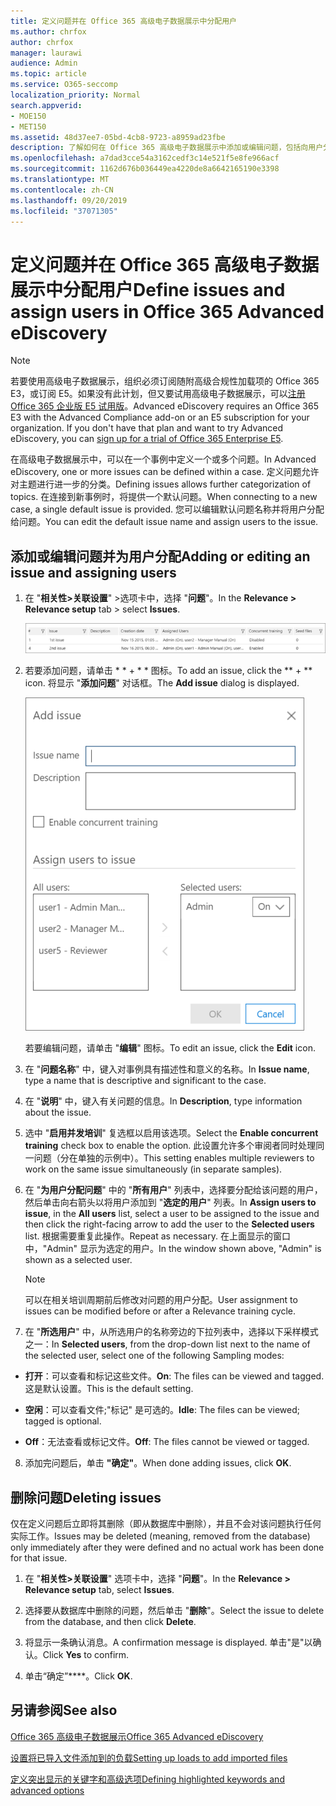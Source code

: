 ```yaml
---
title: 定义问题并在 Office 365 高级电子数据展示中分配用户
ms.author: chrfox
author: chrfox
manager: laurawi
audience: Admin
ms.topic: article
ms.service: O365-seccomp
localization_priority: Normal
search.appverid:
- MOE150
- MET150
ms.assetid: 48d37ee7-05bd-4cb8-9723-a8959ad23fbe
description: 了解如何在 Office 365 高级电子数据展示中添加或编辑问题，包括向用户分配用户或删除电子数据展示事例的问题。
ms.openlocfilehash: a7dad3cce54a3162cedf3c14e521f5e8fe966acf
ms.sourcegitcommit: 1162d676b036449ea4220de8a6642165190e3398
ms.translationtype: MT
ms.contentlocale: zh-CN
ms.lasthandoff: 09/20/2019
ms.locfileid: "37071305"
---
```

# <a name="define-issues-and-assign-users-in-office-365-advanced-ediscovery"></a><span data-ttu-id="b88de-103">定义问题并在 Office 365 高级电子数据展示中分配用户</span><span class="sxs-lookup"><span data-stu-id="b88de-103">Define issues and assign users in Office 365 Advanced eDiscovery</span></span>

> [!NOTE]
> <span data-ttu-id="b88de-p101">若要使用高级电子数据展示，组织必须订阅随附高级合规性加载项的 Office 365 E3，或订阅 E5。如果没有此计划，但又要试用高级电子数据展示，可以[注册 Office 365 企业版 E5 试用版](https://go.microsoft.com/fwlink/p/?LinkID=698279)。</span><span class="sxs-lookup"><span data-stu-id="b88de-p101">Advanced eDiscovery requires an Office 365 E3 with the Advanced Compliance add-on or an E5 subscription for your organization. If you don't have that plan and want to try Advanced eDiscovery, you can [sign up for a trial of Office 365 Enterprise E5](https://go.microsoft.com/fwlink/p/?LinkID=698279).</span></span> 
  
<span data-ttu-id="b88de-106">在高级电子数据展示中，可以在一个事例中定义一个或多个问题。</span><span class="sxs-lookup"><span data-stu-id="b88de-106">In Advanced eDiscovery, one or more issues can be defined within a case.</span></span> <span data-ttu-id="b88de-107">定义问题允许对主题进行进一步的分类。</span><span class="sxs-lookup"><span data-stu-id="b88de-107">Defining issues allows further categorization of topics.</span></span> <span data-ttu-id="b88de-108">在连接到新事例时，将提供一个默认问题。</span><span class="sxs-lookup"><span data-stu-id="b88de-108">When connecting to a new case, a single default issue is provided.</span></span> <span data-ttu-id="b88de-109">您可以编辑默认问题名称并将用户分配给问题。</span><span class="sxs-lookup"><span data-stu-id="b88de-109">You can edit the default issue name and assign users to the issue.</span></span> 
  
## <a name="adding-or-editing-an-issue-and-assigning-users"></a><span data-ttu-id="b88de-110">添加或编辑问题并为用户分配</span><span class="sxs-lookup"><span data-stu-id="b88de-110">Adding or editing an issue and assigning users</span></span>

1. <span data-ttu-id="b88de-111">在 "**相关性\>关联设置**" \>选项卡中，选择 "**问题**"。</span><span class="sxs-lookup"><span data-stu-id="b88de-111">In the **Relevance \> Relevance setup** tab \> select **Issues**.</span></span>
    
    ![相关性设置问题](media/dfd8f9ef-b167-4ed9-980e-00ae98a97169.png)
  
2. <span data-ttu-id="b88de-113">若要添加问题，请单击 \* \* + \* \* 图标。</span><span class="sxs-lookup"><span data-stu-id="b88de-113">To add an issue, click the \*\* + \*\* icon.</span></span> <span data-ttu-id="b88de-114">将显示 "**添加问题**" 对话框。</span><span class="sxs-lookup"><span data-stu-id="b88de-114">The **Add issue** dialog is displayed.</span></span> 
    
    ![相关性设置添加问题](media/c8e94982-139a-472a-b85d-282f2d742046.png)
  
    <span data-ttu-id="b88de-116">若要编辑问题，请单击 "**编辑**" 图标。</span><span class="sxs-lookup"><span data-stu-id="b88de-116">To edit an issue, click the **Edit** icon.</span></span> 
    
3. <span data-ttu-id="b88de-117">在 "**问题名称**" 中，键入对事例具有描述性和意义的名称。</span><span class="sxs-lookup"><span data-stu-id="b88de-117">In **Issue name**, type a name that is descriptive and significant to the case.</span></span> 
    
4. <span data-ttu-id="b88de-118">在 "**说明**" 中，键入有关问题的信息。</span><span class="sxs-lookup"><span data-stu-id="b88de-118">In **Description**, type information about the issue.</span></span>
    
5. <span data-ttu-id="b88de-119">选中 "**启用并发培训**" 复选框以启用该选项。</span><span class="sxs-lookup"><span data-stu-id="b88de-119">Select the **Enable concurrent training** check box to enable the option.</span></span> <span data-ttu-id="b88de-120">此设置允许多个审阅者同时处理同一问题（分在单独的示例中）。</span><span class="sxs-lookup"><span data-stu-id="b88de-120">This setting enables multiple reviewers to work on the same issue simultaneously (in separate samples).</span></span> 
    
6. <span data-ttu-id="b88de-121">在 "**为用户分配问题**" 中的 "**所有用户**" 列表中，选择要分配给该问题的用户，然后单击向右箭头以将用户添加到 "**选定的用户**" 列表。</span><span class="sxs-lookup"><span data-stu-id="b88de-121">In **Assign users to issue**, in the **All users** list, select a user to be assigned to the issue and then click the right-facing arrow to add the user to the **Selected users** list.</span></span> <span data-ttu-id="b88de-122">根据需要重复此操作。</span><span class="sxs-lookup"><span data-stu-id="b88de-122">Repeat as necessary.</span></span> <span data-ttu-id="b88de-123">在上面显示的窗口中，"Admin" 显示为选定的用户。</span><span class="sxs-lookup"><span data-stu-id="b88de-123">In the window shown above, "Admin" is shown as a selected user.</span></span> 
    
    > [!NOTE]
    > <span data-ttu-id="b88de-124">可以在相关培训周期前后修改对问题的用户分配。</span><span class="sxs-lookup"><span data-stu-id="b88de-124">User assignment to issues can be modified before or after a Relevance training cycle.</span></span> 
  
7. <span data-ttu-id="b88de-125">在 "**所选用户**" 中，从所选用户的名称旁边的下拉列表中，选择以下采样模式之一：</span><span class="sxs-lookup"><span data-stu-id="b88de-125">In **Selected users**, from the drop-down list next to the name of the selected user, select one of the following Sampling modes:</span></span> 
    
  - <span data-ttu-id="b88de-126">**打开**：可以查看和标记这些文件。</span><span class="sxs-lookup"><span data-stu-id="b88de-126">**On**: The files can be viewed and tagged.</span></span> <span data-ttu-id="b88de-127">这是默认设置。</span><span class="sxs-lookup"><span data-stu-id="b88de-127">This is the default setting.</span></span>
    
  - <span data-ttu-id="b88de-128">**空闲**：可以查看文件;"标记" 是可选的。</span><span class="sxs-lookup"><span data-stu-id="b88de-128">**Idle**: The files can be viewed; tagged is optional.</span></span>
    
  - <span data-ttu-id="b88de-129">**Off**：无法查看或标记文件。</span><span class="sxs-lookup"><span data-stu-id="b88de-129">**Off**: The files cannot be viewed or tagged.</span></span>
    
8. <span data-ttu-id="b88de-130">添加完问题后，单击 **"确定"**。</span><span class="sxs-lookup"><span data-stu-id="b88de-130">When done adding issues, click **OK**.</span></span>
    
## <a name="deleting-issues"></a><span data-ttu-id="b88de-131">删除问题</span><span class="sxs-lookup"><span data-stu-id="b88de-131">Deleting issues</span></span>

<span data-ttu-id="b88de-132">仅在定义问题后立即将其删除（即从数据库中删除），并且不会对该问题执行任何实际工作。</span><span class="sxs-lookup"><span data-stu-id="b88de-132">Issues may be deleted (meaning, removed from the database) only immediately after they were defined and no actual work has been done for that issue.</span></span> 
  
1. <span data-ttu-id="b88de-133">在 "**相关性\>关联设置**" 选项卡中，选择 "**问题**"。</span><span class="sxs-lookup"><span data-stu-id="b88de-133">In the **Relevance \> Relevance setup** tab, select **Issues**.</span></span>
    
2. <span data-ttu-id="b88de-134">选择要从数据库中删除的问题，然后单击 "**删除**"。</span><span class="sxs-lookup"><span data-stu-id="b88de-134">Select the issue to delete from the database, and then click **Delete**.</span></span>
    
3. <span data-ttu-id="b88de-135">将显示一条确认消息。</span><span class="sxs-lookup"><span data-stu-id="b88de-135">A confirmation message is displayed.</span></span> <span data-ttu-id="b88de-136">单击"是"以确认。</span><span class="sxs-lookup"><span data-stu-id="b88de-136">Click **Yes** to confirm.</span></span> 
    
4. <span data-ttu-id="b88de-137">单击“确定”\*\*\*\*。</span><span class="sxs-lookup"><span data-stu-id="b88de-137">Click **OK**.</span></span>
    
## <a name="see-also"></a><span data-ttu-id="b88de-138">另请参阅</span><span class="sxs-lookup"><span data-stu-id="b88de-138">See also</span></span>

[<span data-ttu-id="b88de-139">Office 365 高级电子数据展示</span><span class="sxs-lookup"><span data-stu-id="b88de-139">Office 365 Advanced eDiscovery</span></span>](office-365-advanced-ediscovery.md)
  
[<span data-ttu-id="b88de-140">设置将已导入文件添加到的负载</span><span class="sxs-lookup"><span data-stu-id="b88de-140">Setting up loads to add imported files</span></span>](set-up-loads-to-add-imported-files.md)
  
[<span data-ttu-id="b88de-141">定义突出显示的关键字和高级选项</span><span class="sxs-lookup"><span data-stu-id="b88de-141">Defining highlighted keywords and advanced options</span></span>](define-highlighted-keywords-and-advanced-options.md)

